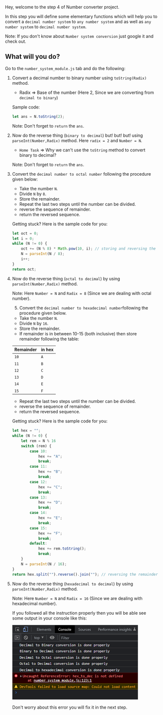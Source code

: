 Hey, welcome to the step 4 of Number converter project.

In this step you will define some elementary functions which will help you to convert a `decimal number system` to `any number system` and as well as `any number system` to `decimal number system`.

Note: If you don't know about `Number system conversion` just google it and check out.

## What will you do?

Go to the `number_system_module.js` tab and do the following:

1. Convert a decimal number to binary number using `toString(Radix)` method.

    - Radix => Base of the number (Here 2, Since we are converting from `decimal to binary`)

    Sample code: 
    ```js
    let ans = N.toString(2);
    ```
    Note: Don't forget to `return` the `ans`.

2. Now do the reverse thing (`binary to decimal`) but! but! but! using `parseInt(Number,Radix)` method.
Here `radix = 2` and `Number = N`.

    - `Home Task` => Why we can't use the `toString` method to convert binary to decimal?

    Note: Don't forget to `return` the `ans`.

3. Convert the `decimal number to octal number` following the procedure given below:

    - Take the number `N`.
    - Divide `N` by `8`.
    - Store the remainder.
    - Repeat the last two steps until the number can be divided.
    - reverse the sequence of remainder.
    - return the reversed sequence.

    Getting stuck? Here is the sample code for you:
    ```js
    let oct = 0;
    let i = 0;
    while (N != 0) {
        oct += (N % 8) * Math.pow(10, i); // storing and reversing the remainder sequence
        N = parseInt(N / 8);
        i++;
    }
    return oct;
    ```
4. Now do the reverse thing (`octal to decimal`) by using `parseInt(Number,Radix)` method.

    Note: Here `Number = N` and `Radix = 8` (Since we are dealing with octal number).

    5. Convert the `decimal number to hexadecimal number`following the procedure given below.

    - Take the number `N`.
    - Divide `N` by `16`.
    - Store the remainder.
    - If remainder is in between 10-15 (both inclusive) then store remainder following the table:

    | Remainder | in hex   |
    | :-------- | :------- |
    | `10`      | `A`      |
    | `11`      | `B`      |
    | `12`      | `C`      |
    | `13`      | `D`      |
    | `14`      | `E`      |
    | `15`      | `F`      |
    
    - Repeat the last two steps until the number can be divided.
    - reverse the sequence of remainder.
    - return the reversed sequence.

    Getting stuck? Here is the sample code for you:

    ```js
    let hex = "";
    while (N != 0) {
        let rem = N % 16
        switch (rem) {
            case 10:
                hex += "A";
                break;
            case 11:
                hex += "B";
                break;
            case 12:
                hex += "C";
                break;
            case 13:
                hex += "D";
                break;
            case 14:
                hex += "E";
                break;
            case 15:
                hex += "F";
                break;
            default:
                hex += rem.toString();
                break;
        }
        N = parseInt(N / 16);
    }
    return hex.split("").reverse().join(""); // reversing the remainder sequence and return
    ```
6. Now do the reverse thing (`hexadecimal to decimal`) by using `parseInt(Number,Radix)` method.

    Note: Here `Number = N` and `Radix = 16` (Since we are dealing with hexadecimal number).

    If you followed all the instruction properly then you will be able see some output in your console like this:

    ![App Screenshot](https://raw.githubusercontent.com/ritwickrajmakhal/ScreenShots-for-number-system-using-js/master/sc4.png)

    Don't worry about this error you will fix it in the next step.